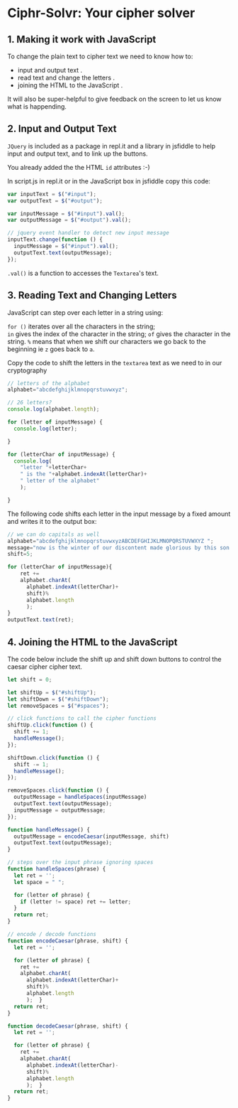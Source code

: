 # Ciphr-Solvr: Your cipher solver
 
## 1. Making it work with JavaScript 

To change the plain text to cipher text we need to know how to:
* input and output text .  
* read text and change the letters .  
* joining the HTML to the JavaScript .  

It will also be super-helpful to give feedback on the screen to let us know what is happending.

## 2. Input and Output Text

`JQuery` is included as a package in repl.it and a library in jsfiddle to help input and output text, and to link up the buttons.

You already added the the HTML `id` attributes :-)

In script.js in repl.it or in the JavaScript box in jsfiddle copy this code:

```javascript
var inputText = $("#input");
var outputText = $("#output");

var inputMessage = $("#input").val();
var outputMessage = $("#output").val();

// jquery event handler to detect new input message
inputText.change(function () {
  inputMessage = $("#input").val();
  outputText.text(outputMessage);
});

```

`.val()` is a function to accesses the `Textarea`'s text.

## 3. Reading Text and Changing Letters

JavaScript can step over each letter in a string using: 

`for ()` iterates over all the characters in the string;   
`in` gives the index of the character in the string;
`of` gives the character in the string.
`%` means that when we shift our characters we go back to the beginning ie `z` goes back to `a`.

Copy the code to shift the letters in the `textarea` text as we need to in our cryptography

```javascript
// letters of the alphabet
alphabet="abcdefghijklmnopqrstuvwxyz";

// 26 letters?
console.log(alphabet.length);

for (letter of inputMessage) {
  console.log(letter);

}

for (letterChar of inputMessage) {
  console.log(
    "letter "+letterChar+
    " is the "+alphabet.indexAt(letterChar)+
    " letter of the alphabet"
    );

}
```

The following code shifts each letter in the input message by a fixed amount and writes it to the output box:

```javascript
// we can do capitals as well
alphabet="abcdefghijklmnopqrstuvwxyzABCDEFGHIJKLMNOPQRSTUVWXYZ ";
message="now is the winter of our discontent made glorious by this son of York!";
shift=5;

for (letterChar of inputMessage){
    ret +=
    alphabet.charAt(
      alphabet.indexAt(letterChar)+
      shift)%
      alphabet.length
      );
}
outputText.text(ret);
```

## 4. Joining the HTML to the JavaScript

The code below include the shift up and shift down buttons to control the caesar cipher cipher text.

```javascript
let shift = 0;

let shiftUp = $("#shiftUp");
let shiftDown = $("#shiftDown");
let removeSpaces = $("#spaces");

// click functions to call the cipher functions
shiftUp.click(function () {
  shift += 1;
  handleMessage();
});

shiftDown.click(function () {
  shift -= 1;
  handleMessage();
});

removeSpaces.click(function () {
  outputMessage = handleSpaces(inputMessage)
  outputText.text(outputMessage);
  inputMessage = outputMessage;
});

function handleMessage() {
  outputMessage = encodeCaesar(inputMessage, shift)
  outputText.text(outputMessage);
}

// steps over the input phrase ignoring spaces
function handleSpaces(phrase) {
  let ret = '';
  let space = " ";

  for (letter of phrase) {
    if (letter != space) ret += letter;
  }
  return ret;
}

// encode / decode functions
function encodeCaesar(phrase, shift) {
  let ret = '';

  for (letter of phrase) {
    ret +=
    alphabet.charAt(
      alphabet.indexAt(letterChar)+
      shift)%
      alphabet.length
      );  }
  return ret;
}

function decodeCaesar(phrase, shift) {
  let ret = '';

  for (letter of phrase) {
    ret +=
    alphabet.charAt(
      alphabet.indexAt(letterChar)-
      shift)%
      alphabet.length
      );  }
  return ret;
}
```


